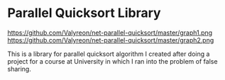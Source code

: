 # Parallel Quicksort Library

https://github.com/Valyreon/net-parallel-quicksort/master/graph1.png
https://github.com/Valyreon/net-parallel-quicksort/master/graph2.png

This is a library for parallel quicksort algorithm I created after doing a project for a course at University in which I ran into the problem of false sharing.